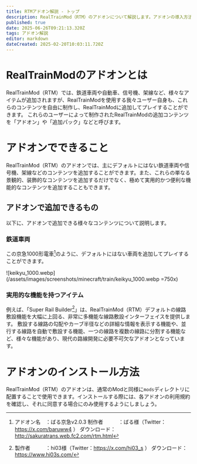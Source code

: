 ```yaml
---
title: RTMアドオン解説 - トップ
description: RealTrainMod（RTM）のアドオンについて解説します。アドオンの導入方法のほか、アドオンとは何か、アドオンで何ができるのかなど、基礎的な内容から発展的な内容まで幅広く解説します。
published: true
date: 2025-06-26T09:21:13.320Z
tags: アドオン解説
editor: markdown
dateCreated: 2025-02-20T10:03:11.720Z
---
```


# RealTrainModのアドオンとは
RealTrainMod（RTM）では、鉄道車両や自動車、信号機、架線など、様々なアイテムが追加されますが、RealTrainModを使用する我々ユーザー自身も、これらのコンテンツを自由に制作し、RealTrainModに追加してプレイすることができます。
これらのユーザーによって制作されたRealTrainModの追加コンテンツを「アドオン」や「追加パック」などと呼びます。

# アドオンでできること
RealTrainMod（RTM）のアドオンでは、主にデフォルトにはない鉄道車両や信号機、架線などのコンテンツを追加することができます。また、これらの単なる景観的、装飾的なコンテンツを追加するだけでなく、極めて実用的かつ便利な機能的なコンテンツを追加することもできます。

## アドオンで追加できるもの

以下に、アドオンで追加できる様々なコンテンツについて説明します。

### 鉄道車両
この京急1000形電車[^1]のように、デフォルトにはない車両を追加してプレイすることができます。

![keikyu_1000.webp](/assets/images/screenshots/minecraft/train/keikyu_1000.webp =750x)

### 実用的な機能を持つアイテム
例えば、「Super Rail Builder[^2]」は、RealTrainMod（RTM）デフォルトの線路敷設機能を大幅に上回る、非常に多機能な線路敷設インターフェイスを提供します。
敷設する線路の勾配やカーブ半径などの詳細な情報を表示する機能や、並行する線路を自動で敷設する機能、一つの線路を複数の線路に分割する機能など、様々な機能があり、現代の路線開発に必要不可欠なアドオンとなっています。

# アドオンのインストール方法
RealTrainMod（RTM）のアドオンは、通常のModと同様に`mods`ディレクトリに配置することで使用できます。インストールする際には、各アドオンの利用規約を確認し、それに同意する場合にのみ使用するようにしましょう。


[^1]: アドオン名　：ばる京急v2.0.3
制作者　　　：ばる様（Twitter：https://x.com/baruww4 ）
ダウンロード：http://sakuratrans.web.fc2.com/rtm.html
[^2]: 製作者　　　：hi03様（Twitter：https://x.com/hi03_s ）
ダウンロード：https://www.hi03s.com/